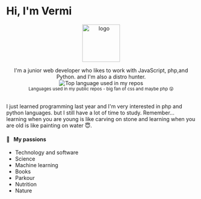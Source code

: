 # Hi, I'm Vermi

<p align="center">
  <a href="https://github.com/mheri613">
    <img width="100" src="https://avatars.githubusercontent.com/u/112502340?s=96&v=4" alt="logo" />
  </a>
</p>

<div align="center">
I'm a junior web developer who likes to work with JavaScript, php,and Python. and I'm also a distro hunter.
</div>

<div align="center">
  <img width="" src="https://github-readme-stats.vercel.app/api/top-langs/?username=mheri613&layout=compact&hide_title=1&card_width=300" alt="Top language used in my repos" />
  <br />
  <small>Languages used in my public repos - big fan of css and maybe php 😛</small>
  <br />
  <br />
</div>

I just learned programming last year and I'm very interested in php and python languages. but I still have a lot of time to study. Remember... learning when you are young is like carving on stone and learning when you are old is like painting on water 😇.

#### 🧡 &nbsp;&nbsp;My passions

* Technology and software
* Science 
* Machine learning 
* Books 
* Parkour 
* Nutrition
* Nature

